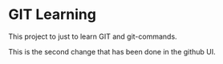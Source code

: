 # GIT Learning

This project to just to learn GIT and git-commands.

This is the second change that has been done in the github UI.

